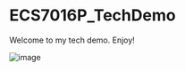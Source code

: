 # ECS7016P_TechDemo


Welcome to my tech demo. Enjoy!

![image](https://user-images.githubusercontent.com/104271448/165012878-e3919987-d420-4c69-8f94-74750fcb195b.png)


